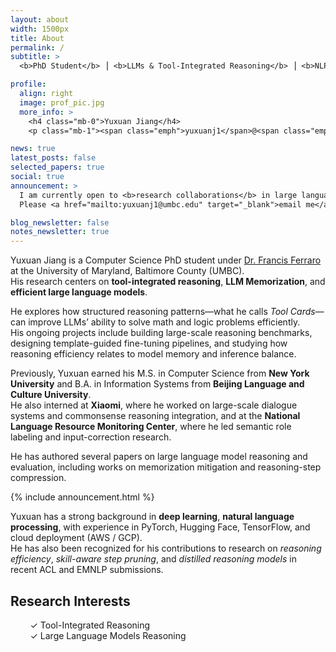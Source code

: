 ```yaml
---
layout: about
width: 1500px
title: About
permalink: /
subtitle: >
  <b>PhD Student</b> ⎟ <b>LLMs & Tool-Integrated Reasoning</b> ⎟ <b>NLP, LLM Reasoning</b>

profile:
  align: right
  image: prof_pic.jpg
  more_info: >
    <h4 class="mb-0">Yuxuan Jiang</h4>
    <p class="mb-1"><span class="emph">yuxuanj1</span>@<span class="emph">umbc</span>.<span class="emph">edu</span></p>

news: true
latest_posts: false
selected_papers: true
social: true
announcement: >
  I am currently open to <b>research collaborations</b> in large language models reasoning.  
  Please <a href="mailto:yuxuanj1@umbc.edu" target="_blank">email me</a> if you’d like to discuss a project.

blog_newsletter: false
notes_newsletter: true
---
```


Yuxuan Jiang is a Computer Science PhD student under [Dr. Francis Ferraro](https://www.csee.umbc.edu/people/faculty/frank-ferraro/) at the University of Maryland, Baltimore County (UMBC).  
His research centers on **tool-integrated reasoning**, **LLM Memorization**, and **efficient large language models**.

He explores how structured reasoning patterns—what he calls *Tool Cards*—can improve LLMs’ ability to solve math and logic problems efficiently.  
His ongoing projects include building large-scale reasoning benchmarks, designing template-guided fine-tuning pipelines, and studying how reasoning efficiency relates to model memory and inference balance.

Previously, Yuxuan earned his M.S. in Computer Science from **New York University** and B.A. in Information Systems from **Beijing Language and Culture University**.  
He also interned at **Xiaomi**, where he worked on large-scale dialogue systems and commonsense reasoning integration, and at the **National Language Resource Monitoring Center**, where he led semantic role labeling and input-correction research.

He has authored several papers on large language model reasoning and evaluation, including works on memorization mitigation and reasoning-step compression.

{% include announcement.html %}

Yuxuan has a strong background in **deep learning**, **natural language processing**, with experience in PyTorch, Hugging Face, TensorFlow, and cloud deployment (AWS / GCP).  
He has also been recognized for his contributions to research on *reasoning efficiency*, *skill-aware step pruning*, and *distilled reasoning models* in recent ACL and EMNLP submissions.

## Research Interests

&nbsp;&nbsp;&nbsp;&nbsp;&nbsp;&nbsp;&nbsp;&nbsp;✓ Tool-Integrated Reasoning  
&nbsp;&nbsp;&nbsp;&nbsp;&nbsp;&nbsp;&nbsp;&nbsp;✓ Large Language Models Reasoning 

